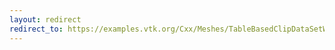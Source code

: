 ```yaml
---
layout: redirect
redirect_to: https://examples.vtk.org/Cxx/Meshes/TableBasedClipDataSetWithPolyData/
---
```

